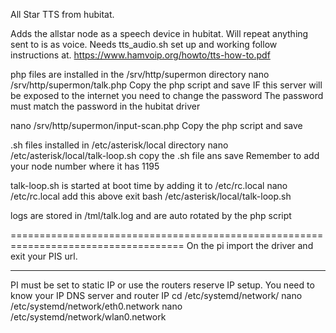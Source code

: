 All Star TTS from hubitat.

Adds the allstar node as a speech device in hubitat.  Will repeat anything sent to is as voice.
Needs tts_audio.sh set up and working follow instructions at.
https://www.hamvoip.org/howto/tts-how-to.pdf

php files are installed in the /srv/http/supermon directory
nano /srv/http/supermon/talk.php
Copy the php script and save
IF this server will be exposed to the internet you need to change the password
The password must match the password in the hubitat driver

nano /srv/http/supermon/input-scan.php
Copy the php script and save

.sh files installed in /etc/asterisk/local directory
nano /etc/asterisk/local/talk-loop.sh
copy the .sh file ans save
Remember to add your node number where it has 1195

talk-loop.sh is started at boot time by adding it to 
/etc/rc.local
nano /etc/rc.local
add this above exit
bash /etc/asterisk/local/talk-loop.sh

logs are stored in /tml/talk.log and are auto rotated by the php script

====================================================================================
On the pi import the driver and exit your PIS url.

----------------------------------------------------------------
PI must be set to static IP or use the routers reserve IP setup.
You need to know your IP DNS server and router IP
cd /etc/systemd/network/
nano /etc/systemd/network/eth0.network
nano /etc/systemd/network/wlan0.network



